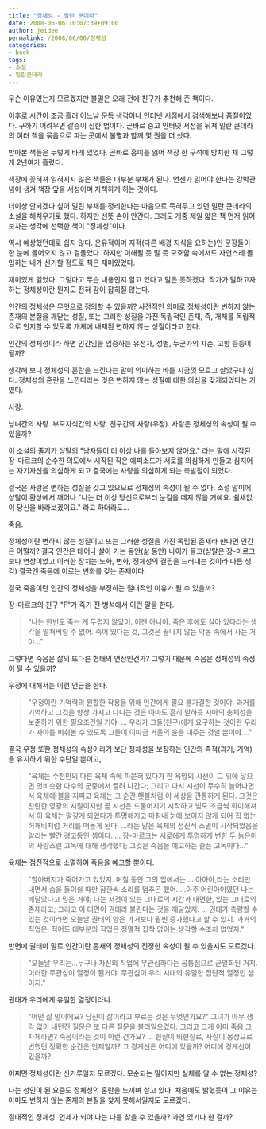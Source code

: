```yaml
---
title: "정체성 - 밀란 쿤데라"
date: 2008-06-06T10:07:39+09:00
author: jeidee
permalink: /2008/06/06/정체성
categories:
- book
tags:
- 소설
- 밀란쿤데라
---
```


 무슨 이유였는지 모르겠지만 불멸은 오래 전에 친구가 추천해 준 책이다.

 이후로 시간이 조금 흘러 어느날 문득 생각이나 인터넷 서점에서 검색해보니 품절이었다. 구하기 어려우면 갈증이 심한 법이다. 곧바로 중고 인터넷 서점을 뒤져 밀란 쿤데라의 여러 책을 묶음으로 파는 곳에서 불멸과 함께 몇 권을 더 샀다.

 받아본 책들은 누렇게 바래 있었다. 곧바로 흥미를 잃어 책장 한 구석에 방치한 채 그렇게 2년여가 흘렀다.

 책장에 꽂혀져 읽혀지지 않은 책들은 대부분 부채가 된다. 언젠가 읽어야 한다는 강박관념이 생겨 책장 앞을 서성이며 자책하게 하는 것이다.

 더이상 안되겠다 싶어 밀린 부채를 정리한다는 마음으로 묵혀두고 있던 밀란 쿤데라의 소설을 해치우기로 했다. 하지만 선뜻 손이 안간다. 그래도 개중 제일 얇은 책 먼저 읽어보자는 생각에 선택한 책이 "정체성"이다.

 역시 예상했던데로 쉽지 않다. 은유적이며 지적(다른 배경 지식을 요하는)인 문장들이 한 눈에 들어오지 않고 겉돌았다. 하지만 이해될 듯 말 듯 모호함 속에서도 자연스레 몰입하는 내가 신기할 정도로 책은 재미있었다.

 재미있게 읽었다. 그렇다고 무슨 내용인지 알고 있다고 말은 못하겠다. 작가가 말하고자 하는 정체성이란 뭔지도 전혀 감이 잡히질 않는다.

 인간의 정체성은 무엇으로 정의할 수 있을까? 사전적인 의미로 정체성이란 변하지 않는 존재의 본질을 깨닫는 성질, 또는 그러한 성질을 가진 독립적인 존재, 즉, 개체를 독립적으로 인지할 수 있도록 개체에 내재된 변하지 않는 성질이라고 한다.

 인간의 정체성이라 하면 인간임을 입증하는 유전자, 성별, 누군가의 자손, 고향 등등이 될까?

 생각해 보니 정체성의 혼란을 느낀다는 말이 의미하는 바를 지금껏 모르고 살았구나 싶다. 정체성의 혼란을 느낀다라는 것은 변하지 않는 성질에 대한 의심을 갖게되었다는 거였다.

 사랑.

 남녀간의 사랑. 부모자식간의 사랑. 친구간의 사랑(우정). 사랑은 정체성의 속성이 될 수 있을까?

 이 소설의 줄기가 샹탈의 "남자들이 더 이상 나를 돌아보지 않아요." 라는 말에 시작된 장-마르크의 순수한 의도에서 시작된 작은 에피소드가 서로를 의심하게 만들고 심지어는 자기자신을 의심하게 되고 결국에는 사랑을 의심하게 되는 촉발점이 되었다.

 결국은 사랑은 변하는 성질을 갖고 있으므로 정체성의 속성이 될 수 없다. 소설 말미에 샹탈이 환상에서 깨어나 "나는 더 이상 당신으로부터 눈길을 떼지 않을 거예요. 쉴새없이 당신을 바라보겠어요." 라고 하더라도...

 죽음.

 정체성이란 변하지 않는 성질이고 또는 그러한 성질을 가진 독립된 존재라 한다면 인간은 어떨까? 결국 인간은 태어나 살아 가는 동안(삶 동안) 나이가 들고(샹탈은 장-마르크보다 연상이었고 이러한 장치는 노화, 변화, 정체성의 결핍을 드러내는 것이라 나름 생각) 결국엔 죽음에 이르는 변화를 갖는 존재이다.

 결국 죽음이란 인간의 정체성을 부정하는 절대적인 이유가 될 수 있을까?

 장-마르크의 친구 "F"가 죽기 전 병석에서 이런 말을 한다.

>"나는 한번도 죽는 게 두렵지 않았어. 이젠 아니야. 죽은 후에도 살아 있다라는 생각을 떨쳐버릴 수 없어. 죽어 있다는 것, 그것은 끝나지 않는 악몽 속에서 사는 거야..."

 그렇다면 죽음은 삶의 또다른 형태의 연장인건가? 그렇기 때문에 죽음은 정체성의 속성이 될 수 있을까?

 우정에 대해서는 이런 언급을 한다.

>"우정이란 기억력의 원할한 작용을 위해 인간에게 필요 불가결한 것이야. 과거를 기억하고 그것을 항상 가지고 다니는 것은 아마도 흔히 말하듯 자아의 총체성을 보존하기 위한 필요조건일 거야. ... 우리가 그들(친구)에게 요구하는 것이란 우리가 자아를 비춰볼 수 있도록 그들이 이따금 거울의 윤을 내주는 것일 뿐이야...."

 결국 우정 또한 정체성의 속성이라기 보단 정체성을 보장하는 인간의 족적(과거, 기억)을 유지하기 위한 수단일 뿐이고,

>"육체는 수천만의 다른 육체 속에 파묻혀 있다가 한 욕망의 시선이 그 위에 닿으면 엇비슷한 다수의 군중에서 끌려 나간다; 그리고 다시 시선이 무수히 늘어나면서 육체에 불을 지피고 육체는 그 순간 횃불처럼 이 세상을 관통하게 된다. 그것은 찬란한 영광의 시절이지만 곧 시선은 드물어지기 시작하고 빛도 조금씩 희미해져서 이 육체는 말갛게 되었다가 투명해지고 마침내 눈에 보이지 않게 되어 집 없는 허깨비처럼 거리를 떠돌게 된다. ...라는 말은 육체의 점진적 소멸이 시작되었음을 알리는 빨간 경고등인 셈이다.
...
장-마르크는 서로에게 투명하게 변한 두 늙은이의 사랑스런 고독에 대해 생각했다; 그것은 죽음을 예고하는 슬픈 고독이다..."

 육체는 점진적으로 소멸하여 죽음을 예고할 뿐이다.

>"할아버지가 죽어가고 있었지. 며칠 동안 그의 입에서는 ... 아아아,라는 소리만 내면서 숨을 들이쉴 때만 잠깐씩 소리를 멈추곤 했어.
...아주 어린아이였던 나는 깨달았다고 믿은 거야; 나는 저것이 있는 그대로의 시간과 대면한, 있는 그대로의 존재라고; 그리고 이 대면이 권태라 불린다는 것을 깨달았지.
...
권태가 측량할 수 있는 것이라면 오늘날 권태의 양은 과거보다 훨씬 증가했다고 할 수 있지. 과거의 직업은, 적어도 대부분의 직업은 정열적 집착 없이는 생각할 수조차 없었지."

 반면에 권태야 말로 인간이란 존재의 정체성의 진정한 속성이 될 수 있을지도 모르겠다.

>"오늘날 우리는...누구나 자신의 직업에 무관심하다는 공통점으로 균일화된 거지. 이러한 무관심이 열정이 된거야. 무관심이 우리 시대의 유일한 집단적 열정인 셈이지."

 권태가 우리에게 유일한 열정이라니.

>"어떤 삶 말이에요? 당신이 삶이라고 부르는 것은 무엇인가요?"
그녀가 아무 생각 없이 내던진 질문은 또 다른 질문을 불러일으켰다: 그리고 그게 이미 죽음 그 자체라면? 죽음이라는 것이 이런 건가요?
...
현실이 비현실로, 사실이 몽상으로 변했던 정확한 순간은 언제일까? 그 경계선은 어디에 있을까? 어디에 경계선이 있을까?

 어쩌면 정체성이란 신기루일지 모르겠다. 모순되는 말이지만 실체를 알 수 없는 정체성?

 나는 성인이 된 요즘도 정체성의 혼란을 느끼며 살고 있다. 처음에도 밝혔듯이 그 이유는 아마도 변하지 않는 존재의 본질을 찾지 못해서일지도 모르겠다.

 절대적인 정체성. 언제가 되야 나는 나를 찾을 수 있을까? 과연 있기나 한 걸까?